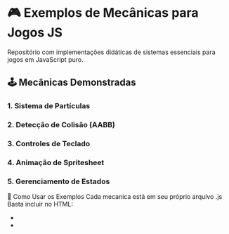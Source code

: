 # 🎮 Exemplos de Mecânicas para Jogos JS

Repositório com implementações didáticas de sistemas essenciais para jogos em JavaScript puro.

## 🕹️ Mecânicas Demonstradas
### 1. Sistema de Partículas
### 2. Detecção de Colisão (AABB)
### 3. Controles de Teclado
### 4. Animação de Spritesheet
### 5. Gerenciamento de Estados

🎯 Como Usar os Exemplos
Cada mecanica está em seu próprio arquivo .js
Basta incluir no HTML:
 - <script src="particles.js"></script>
 - <script src="game.js"></script> 
